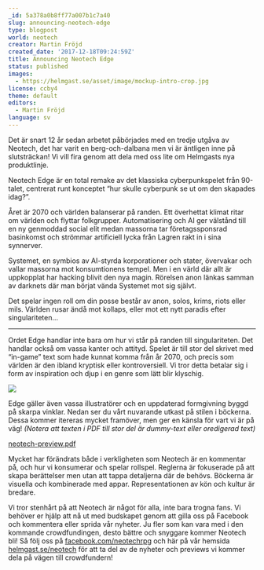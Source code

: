 ```yaml
---
_id: 5a378a0b8ff77a007b1c7a40
slug: announcing-neotech-edge
type: blogpost
world: neotech
creator: Martin Fröjd
created_date: '2017-12-18T09:24:59Z'
title: Announcing Neotech Edge
status: published
images:
  - https://helmgast.se/asset/image/mockup-intro-crop.jpg
license: ccby4
theme: default
editors:
  - Martin Fröjd
language: sv
---
```

Det är snart 12 år sedan arbetet påbörjades med en tredje utgåva av Neotech, det har varit en berg-och-dalbana men vi är äntligen inne på slutsträckan! Vi vill fira genom att dela med oss lite om Helmgasts nya produktlinje.

Neotech Edge är en total remake av det klassiska cyberpunkspelet från 90-talet, centrerat runt konceptet “hur skulle cyberpunk se ut om den skapades idag?”.

Året är 2070 och världen balanserar på randen. Ett överhettat klimat ritar om världen och flyttar folkgrupper. Automatisering och AI ger välstånd till en ny genmoddad social elit medan massorna tar företagssponsrad basinkomst och strömmar artificiell lycka från Lagren rakt in i sina synnerver.

Systemet, en symbios av AI-styrda korporationer och stater, övervakar och vallar massorna mot konsumtionens tempel. Men i en värld där allt är uppkopplat har hacking blivit den nya magin. Rörelsen anon länkas samman av darknets där man börjat vända Systemet mot sig självt.

Det spelar ingen roll om din posse består av anon, solos, krims, riots eller mils. Världen rusar ändå mot kollaps, eller mot ett nytt paradis efter singulariteten…

* * *

Ordet Edge handlar inte bara om hur vi står på randen till singulariteten. Det handlar också om vassa kanter och attityd. Spelet är till stor del skrivet med “in-game” text som hade kunnat komma från år 2070, och precis som världen är den ibland kryptisk eller kontroversiell. Vi tror detta betalar sig i form av inspiration och djup i en genre som lätt blir klyschig.

![](https://helmgast.se/asset/image/preview-front.png)

Edge gäller även vassa illustratörer och en uppdaterad formgivning byggd på skarpa vinklar. Nedan ser du vårt nuvarande utkast på stilen i böckerna. Dessa kommer itereras mycket framöver, men ger en känsla för vart vi är på väg! *(Notera att texten i PDF till stor del är dummy-text eller oredigerad text)*

[neotech-preview.pdf](https://helmgast.se/asset/link/neotech-preview.pdf)

Mycket har förändrats både i verkligheten som Neotech är en kommentar på, och hur vi konsumerar och spelar rollspel. Reglerna är fokuserade på att skapa berättelser men utan att tappa detaljerna där de behövs. Böckerna är visuella och kombinerade med appar. Representationen av kön och kultur är bredare.

Vi tror stenhårt på att Neotech är något för alla, inte bara trogna fans. Vi behöver er hjälp att nå ut med budskapet genom att gilla oss på Facebook och kommentera eller sprida vår nyheter. Ju fler som kan vara med i den kommande crowdfundingen, desto bättre och snyggare kommer Neotech bli! Så följ oss på [facebook.com/neotechrpg](https://fb.com/neotechrpg) och här på vår hemsida [helmgast.se/neotech](https://helmgast.se/neotech) för att ta del av de nyheter och previews vi kommer dela på vägen till crowdfundern!
